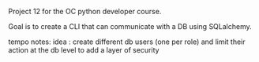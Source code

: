 Project 12 for the OC python developer course.

Goal is to create a CLI that can communicate with a DB using SQLalchemy.



tempo notes:
idea : create different db users (one per role) and limit their 
action at the db level to add a layer of security
